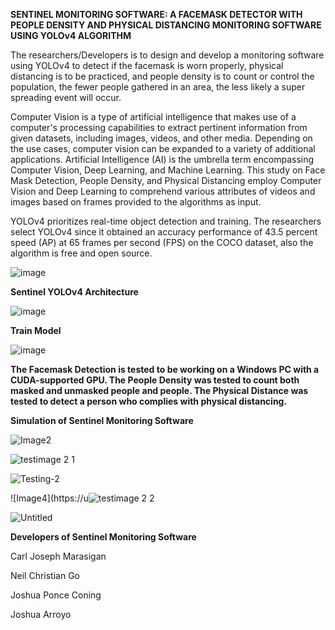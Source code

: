  **SENTINEL MONITORING SOFTWARE: A FACEMASK DETECTOR WITH PEOPLE DENSITY AND PHYSICAL DISTANCING MONITORING SOFTWARE USING YOLOv4 ALGORITHM**

The researchers/Developers is to design and develop a monitoring software using YOLOv4 to detect if the facemask is worn properly, physical distancing is to be practiced, and people density is to count or control the population, the fewer people gathered in an area, the less likely a super spreading event will occur.


Computer Vision is a type of artificial intelligence that makes use of a computer's processing capabilities to extract pertinent information from given datasets, including images, videos, and other media. Depending on the use cases, computer vision can be expanded to a variety of additional applications. Artificial Intelligence (AI) is the umbrella term encompassing Computer Vision, Deep Learning, and Machine Learning. This study on Face Mask Detection, People Density, and Physical Distancing employ Computer Vision and Deep Learning to comprehend various attributes of videos and images based on frames provided to the algorithms as input.

YOLOv4 prioritizes real-time object detection and training. The researchers select YOLOv4 since it obtained an accuracy performance of 43.5 percent speed (AP) at 65 frames per second (FPS) on the COCO dataset, also the algorithm is free and open source.

![image](https://user-images.githubusercontent.com/90967308/192127881-1558f9c5-1f45-4820-a104-5fe6adcf2d75.png)

**Sentinel YOLOv4 Architecture**

![image](https://user-images.githubusercontent.com/90967308/192127911-2ba0825e-f658-4dae-8d38-38f5e582dbf0.png)

**Train Model** 

![image](https://user-images.githubusercontent.com/90967308/192127919-478e5475-ec64-437d-9c9a-56696643c191.png)

**The Facemask Detection is tested to be working on a Windows PC with a CUDA-supported GPU. The People Density was tested to count both masked and unmasked people and people. The Physical Distance was tested to detect a person who complies with physical distancing.**

**Simulation of Sentinel Monitoring Software**


![Image2](https://user-images.githubusercontent.com/90967308/192131773-dde6f3e1-fd03-4bac-8f5d-613889fd87a7.png)

![testimage 2 1](https://user-images.githubusercontent.com/90967308/192131776-5ae9ce2f-54bf-4077-8321-34bc5442b90b.png)

![Testing-2](https://user-images.githubusercontent.com/90967308/192131780-752da633-5a44-40fb-9ea0-e3c586922b47.png)

![Image4](https://u![testimage 2 2](https://user-images.githubusercontent.com/90967308/192131789-75737861-2cc3-4f99-a652-52485edcd020.png)

![Untitled](https://user-images.githubusercontent.com/90967308/192127966-c4a8485a-dcc2-4fcd-8c6b-29ac14fa7de1.png)

**Developers of Sentinel Monitoring Software**

Carl Joseph Marasigan

Neil Christian Go 

Joshua Ponce Coning

Joshua Arroyo



